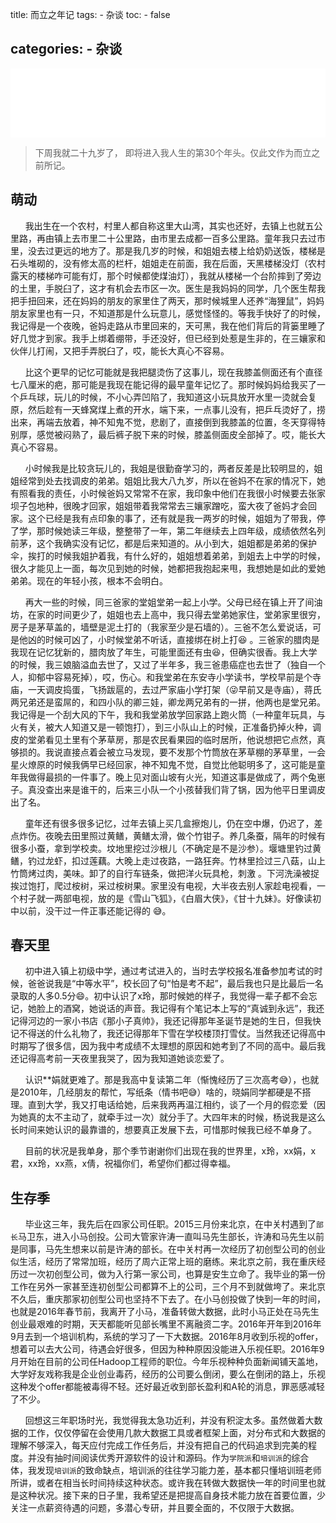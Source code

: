 ﻿
title: 而立之年记
tags: 
	- 杂谈
toc: 
	- false

categories:
	- 杂谈
------------

<iframe frameborder="no" border="0" marginwidth="0" marginheight="0" width=100% height=110 src="//music.163.com/outchain/player?type=0&id=811447731&auto=1&height=90"></iframe>

>下周我就二十九岁了， 即将进入我人生的第30个年头。仅此文作为而立之前所记。
 
##    萌动
 
&nbsp;&nbsp;&nbsp;&nbsp;&nbsp;&nbsp;我出生在一个农村，村里人都自称这里大山湾，其实也还好，去镇上也就五公里路，再由镇上去市里二十公里路，由市里去成都一百多公里路。童年我只去过市里，没去过更远的地方了。那是我几岁的时候，和姐姐去楼上给奶奶送饭，楼梯是石头堆砌的，没有修太高的栏杆，姐姐走在前面，我在后面，天黑楼梯没灯（农村露天的楼梯咋可能有灯，那个时候都使煤油灯），我就从楼梯一个台阶摔到了旁边的土里，手脱臼了，这才有机会去市区一次。医生是我妈妈的同学，几个医生帮我把手扭回来，还在妈妈的朋友的家里住了两天，那时候城里人还养“海狸鼠”，妈妈朋友家里也有一只，不知道那是什么玩意儿，感觉怪怪的。等我手快好了的时候，我记得是一个夜晚，爸妈走路从市里回来的，天可黑，我在他们背后的背篓里睡了好几觉才到家。我手上绑着绷带，手还没好，但已经到处惹是生非的，在三孃家和伙伴儿打闹，又把手弄脱臼了，哎，能长大真心不容易。

&nbsp;&nbsp;&nbsp;&nbsp;&nbsp;&nbsp;比这个更早的记忆可能就是我把腿烫伤了这事儿，现在我膝盖侧面还有个直径七八厘米的疤，那可能是我现在能记得的最早童年记忆了。那时候妈妈给我买了一个乒乓球，玩儿的时候，不小心弄凹陷了，我知道这小玩具放开水里一烫就会复原，然后趁有一天蜂窝煤上煮的开水，端下来，一点事儿没有，把乒乓烫好了，捞出来，再端去放着，神不知鬼不觉，悲剧了，直接倒到我膝盖的位置，冬天穿得特别厚，感觉被闷熟了，最后裤子脱下来的时候，膝盖侧面皮全部掉了。哎，能长大真心不容易。

&nbsp;&nbsp;&nbsp;&nbsp;&nbsp;&nbsp;小时候我是比较贪玩儿的，我姐是很勤奋学习的，两者反差是比较明显的，姐姐经常到处去找调皮的弟弟。姐姐比我大八九岁，所以在爸妈不在家的情况下，她有照看我的责任，小时候爸妈又常常不在家，我印象中他们在我很小时候要去张家坝子包地种，很晚才回家，姐姐带着我常常去三孃家蹭吃，蛮大夜了爸妈才会回家。这个已经是我有点印象的事了，还有就是我一两岁的时候，姐姐为了带我，停了学，那时候她读三年级，整整带了一年，第二年继续去上四年级，成绩依然名列前茅，这个我确实没有记忆，都是后来知道的。从小到大，姐姐都是弟弟的保护伞，挨打的时候我姐护着我，有什么好的，姐姐想着弟弟，到姐去上中学的时候，很久才能见上一面，每次见到她的时候，她都把我抱起来甩，我想她是如此的爱她弟弟。现在的年轻小孩，根本不会明白。

&nbsp;&nbsp;&nbsp;&nbsp;&nbsp;&nbsp;再大一些的时候，同三爸家的堂姐堂弟一起上小学。父母已经在镇上开了间油坊，在家的时间更少了，姐姐也去上高中，我只得去堂弟她家住，堂弟家里很穷，房子是茅草盖的，墙壁是泥土打的（我家至少是石墙的）。三爸不怎么爱说话，可是他凶的时候可凶了，小时候堂弟不听话，直接绑在树上打😆 。三爸家的腊肉是我现在记忆犹新的，腊肉放了年生，可能里面还有虫😆，但确实很香。我上大学的时候，我三娘脑溢血去世了，又过了半年多，我三爸患癌症也去世了（独自一个人，抑郁中容易死掉），哎，伤心。和我堂弟在东安寺小学读书，学校早前是个寺庙，一天调皮捣蛋，飞扬跋扈的，去过严家庙小学打架（😜早前又是寺庙），蒋氏两兄弟还是蛮屌的，和四小队的卿三娃，卿龙两兄弟有的一拼，他两也是堂兄弟。我记得是一个刮大风的下午，我和我堂弟放学回家路上跑火筒（一种童年玩具，与火有关，被大人知道又是一顿饱打），到三小队山上的时候，正准备扔掉火种，调皮的堂弟看见土里有个茅草房，那是农民看果园的临时居所，他说想把它点然，真够损的。我说直接点着会被立马发现，要不发那个竹筒放在茅草棚的茅草里，一会星火燎原的时候我俩早已经回家，神不知鬼不觉，自觉比他聪明多了，这可能是童年我做得最损的一件事了。晚上见对面山坡有火光，知道这事是做成了，两个兔崽子。真没查出来是谁干的，后来三小队一个小孩替我们背了锅，因为他平日里调皮出了名。

&nbsp;&nbsp;&nbsp;&nbsp;&nbsp;&nbsp;童年还有很多很多记忆，过年去镇上买几盒擦炮儿，仍在空中爆，仍迟了，差点炸伤。夜晚去田里照过黄鳝，黄鳝太滑，做个竹钳子。养几条蚕，隔年的时候有很多小蚕，拿到学校卖。坟地里挖过沙根儿（不确定是不是沙参）。堰塘里钓过黄鳝，钓过龙虾，扣过莲藕。大晚上走过夜路，一路狂奔。竹林里捡过三八菇，山上竹筒烤过肉，美味。卸了的自行车链条，做把洋火玩具枪，刺激 。下河洗澡被捉挨过饱打，爬过桉树，采过桉树果。家里没有电视，大半夜去别人家趁电视看，一个村子就一两部电视，放的是《雪山飞狐》，《白眉大侠》，《甘十九妹》。好像读初中以前，没干过一件正事还能记得的 😅。
 
##    春天里
 
&nbsp;&nbsp;&nbsp;&nbsp;&nbsp;&nbsp;初中进入镇上初级中学，通过考试进入的，当时去学校报名准备参加考试的时候，爸爸说我是“中等水平”，校长回了句“怕是考不起”，最后我也只是比最后一名录取的人多0.5分😄。初中认识了x玲，那时候她的样子，我觉得一辈子都不会忘记，她脸上的酒窝，她说话的声音。我记得有个笔记本上写的“真诚到永远”，我还记得河边的一家小书店《那小子真帅》，我还记得那年圣诞节是她的生日，但我快记不得送的什么礼物了，我还记得那年下雪在学校楼顶打雪仗。当然我还记得高中时期写了很多信，因为我中考成绩不太理想的原因和她考到了不同的高中。最后我还记得高考前一天夜里我哭了，因为我知道她谈恋爱了。

&nbsp;&nbsp;&nbsp;&nbsp;&nbsp;&nbsp;认识**娟就更难了。那是我高中复读第二年（惭愧经历了三次高考😅），也就是2010年，几经朋友的帮忙，写纸条（情书吧😅）啥的，晓娟同学都硬是不搭理。直到大学，我又打电话给她，后来我两再温江相约，谈了一个月的假恋爱（因为她真的太不主动了，就牵手过一次）就分手了。大四年末的时候，杨说我是这么长时间来她认识的最靠谱的，想要真正发展下去，可惜那时候我已经不单身了。

&nbsp;&nbsp;&nbsp;&nbsp;&nbsp;&nbsp;目前的状况是我单身，那个季节谢谢你们出现在我的世界里，x玲，xx娟，x君，xx玲，xx燕，x倩，祝福你们，希望你们都过得幸福。
 
##    生存季
 
&nbsp;&nbsp;&nbsp;&nbsp;&nbsp;&nbsp;毕业这三年，我先后在四家公司任职。2015三月份来北京，在中关村遇到了`部长`马卫东，进入小马创投。公司大管家许涛一直叫马先生部长，许涛和马先生以前是同事，马先生想来以前是许涛的部长。在中关村再一次经历了初创型公司的创业似生活，经历了常常加班，经历了周六正常上班的磨练。来北京之前，我在重庆经历过一次初创型公司，做为入行第一家公司，也算是安生立命了。我毕业的第一份工作在另外一家甚至连初创型公司都算不上的公司，三个月不到就做垮了。来北京不久后，重庆那家初创型公司也坚持不下去了。在小马创投做了快到一年的时间，也就是2016年春节前，我离开了小马，准备转做大数据，此时小马正处在马先生创业最艰难的时期，天天都能听见部长嘴里不离融资二字。2016年开年到2016年9月去到一个培训机构，系统的学习了一下大数据。2016年8月收到乐视的offer，想着可以去大公司，待遇会好很多，但因为种种原因没能进入乐视任职。2016年9月开始在目前的公司任Hadoop工程师的职位。今年乐视种种负面新闻铺天盖地，大学好友戏称我是企业创业毒药，经历的公司要么倒闭，要么在倒闭的路上，乐视这种发个offer都能被毒得不轻。还好最近收到部长盈利和A轮的消息，罪恶感减轻了不少。

&nbsp;&nbsp;&nbsp;&nbsp;&nbsp;&nbsp;回想这三年职场时光，我觉得我太急功近利，并没有积淀太多。虽然做着大数据的工作，仅仅停留在会使用几款大数据工具或者框架上面，对分布式和大数据的理解不够深入，每天应付完成工作任务后，并没有把自己的代码追求到完美的程度。并没有抽时间阅读优秀开源软件的设计和源码。作为`学院派`和`培训派`的综合体，我发现`培训派`的致命缺点，培训派的往往学习能力差，基本都只懂培训班老师所讲，或者在相当长时间持续这种状态。或许我在转做大数据快一年的时间里也就是这种状况。接下来的日子里，我希望还是把提高自身技术能力放在首要位置，少关注一点薪资待遇的问题，多潜心专研，并且要全面的，不仅限于大数据。
 
 
 
 
 
 
 
 
 
 
 
 
 
